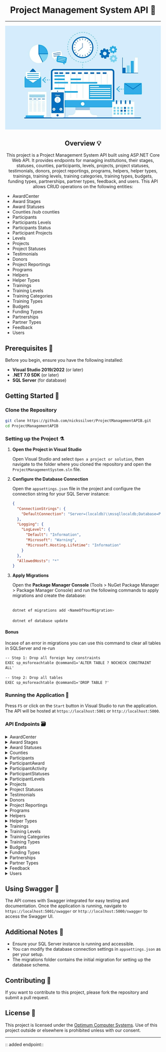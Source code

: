 

<div align="center">
   
# Project Management System API :construction_worker:
</div>
<hr>

![GitHub Logo](./image/pms.jpeg)
<div align="center">

## Overview :bulb:

This project is a Project Management System API built using ASP.NET Core Web API. It provides endpoints for managing institutions, their stages, statuses, counties, participants, levels, projects, project statuses, testimonials, donors, project reportings, programs, helpers, helper types, trainings, training levels, training categories, training types, budgets, funding types, partnerships, partner types, feedback, and users. This API allows CRUD operations on the following entities:
</div>

- AwardCenter
- Award Stages
- Award Statuses
- Counties /sub counties
- Participants
- Participants Levels
- Participants Status
- Participant Projects
- Levels
- Projects
- Project Statuses
- Testimonials
- Donors
- Project Reportings
- Programs
- Helpers
- Helper Types
- Trainings
- Training Levels
- Training Categories
- Training Types
- Budgets
- Funding Types
- Partnerships
- Partner Types
- Feedback
- Users

## Prerequisites :monocle_face:

Before you begin, ensure you have the following installed:
- **Visual Studio 2019/2022** (or later)
- **.NET 7.0 SDK** (or later)
- **SQL Server** (for database)

## Getting Started :rocket:

### Clone the Repository

```bash
git clone https://github.com/nickssilver/ProjectManagementAPIB.git
cd ProjectManagementAPIB
```

### Setting up the Project :alembic:

1. **Open the Project in Visual Studio**

   Open Visual Studio and select `Open a project or solution`, then navigate to the folder where you cloned the repository and open the `ProjectManagementSystem.sln` file.

2. **Configure the Database Connection**

   Open the `appsettings.json` file in the project and configure the connection string for your SQL Server instance:

   ```json
   {
     "ConnectionStrings": {
       "DefaultConnection": "Server=(localdb)\\mssqllocaldb;Database=ProjectManagementDB;Trusted_Connection=True;MultipleActiveResultSets=true"
     },
     "Logging": {
       "LogLevel": {
         "Default": "Information",
         "Microsoft": "Warning",
         "Microsoft.Hosting.Lifetime": "Information"
       }
     },
     "AllowedHosts": "*"
   }
   ```

3. **Apply Migrations**

   Open the **Package Manager Console** (Tools > NuGet Package Manager > Package Manager Console) and run the following commands to apply migrations and create the database:

   ```bash

   dotnet ef migrations add <NameOfYourMigration>

   dotnet ef database update

   ```
#### Bonus
Incase of an error in migrations you can use this command to clear all tables in SQLServer and re-run

```
-- Step 1: Drop all foreign key constraints
EXEC sp_msforeachtable @command1='ALTER TABLE ? NOCHECK CONSTRAINT ALL'

-- Step 2: Drop all tables
EXEC sp_msforeachtable @command1='DROP TABLE ?'
```

### Running the Application :truck:

Press `F5` or click on the `Start` button in Visual Studio to run the application. The API will be hosted at `https://localhost:5001` or `http://localhost:5000`.

### API Endpoints :card_file_box:

<details>
  <summary>AwardCenter</summary>

- **GET /api/AwardCenter**: Retrieve all institutions
- **GET /api/AwardCenter/{id}**: Retrieve a specific award by ID
- **POST /api/AwardCenter**: Create a new award
- **PUT /api/AwardCenter/{id}**: Update an existing award by ID
- **DELETE /api/AwardCenter/{id}**: Delete an award by ID
</details>

<details>
  <summary>Award Stages</summary>

- **GET /api/AwardCenterStages**: Retrieve all award stages
- **GET /api/AwardCenterStages/{id}**: Retrieve a specific award stage by ID
- **POST /api/AwardCenterStages**: Create a new award stage
- **PUT /api/AwardCenterStages/{id}**: Update an existing award stage by ID
- **DELETE /api/AwardCenterStages/{id}**: Delete an award stage by ID
</details>
<details>
  <summary>Award Statuses</summary>

- **GET /api/AwardCenterStatus**: Retrieve all award statuses
- **GET /api/AwardCenterStatus/{id}**: Retrieve a specific award status by ID
- **POST /api/AwardCenterStatus**: Create a new award status
- **PUT /api/AwardCenterStatus/{id}**: Update an existing award status by ID
- **DELETE /api/AwardCenterStatus/{id}**: Delete an award status by ID
</details>
<details>
  <summary>Counties</summary>

- **GetCounties**: Retrieves a list of all counties.
- **GetCounty**: Retrieves a specific county by its ID.
- **GetSubCountiesByCountyId**: Retrieves all subcounties under a specific county.
- **PostCounty**: Adds a new county.
- **PutCounty**: Updates an existing county.
- **DeleteCounty**: Deletes a county by its ID.
- **CountyExists**: Checks if a county exists by its ID.
</details>
<details>
  <summary>Participants</summary>

- **GET /api/Participants**: Retrieve all participants
- **GET /api/Participants/{id}**: Retrieve a specific participant by ID
- **POST /api/Participants**: Create a new participant
- **PUT /api/Participants/{id}**: Update an existing participant by ID
- **DELETE /api/Participants/{id}**: Delete a participant by ID
</details>

<details>
  <summary>ParticipantAward </summary>

- GetParticipantAwards: Retrieves all participant awards.
- GetParticipantAward: Retrieves a participant award by its AwardID.
- PostParticipantAward: Creates a new participant award.
- PutParticipantAward: Updates an existing participant award by its AwardID.
- DeleteParticipantAward: Deletes a participant award by its AwardID.

  </details>

<details>
  <summary>ParticipantActivity</summary>

- GetParticipantProjects: Retrieves all participant projects.
- GetParticipantProject: Retrieves a participant project by its ParticipantID.
- PostParticipantProject: Creates a new participant project.
- PutParticipantProject: Updates an existing participant project by its ParticipantID.
- DeleteParticipantProject: Deletes a participant project by its ParticipantID.
  </details>

  
<details>
  <summary>ParticipantStatuses</summary>

- GetParticipantStatuses: Retrieves all participant statuses.
- GetParticipantStatus: Retrieves a participant status by its StatusID.
- PostParticipantStatus: Creates a new participant status.
- PutParticipantStatus: Updates an existing participant status by its StatusID.
- DeleteParticipantStatus: Deletes a participant status by its StatusID.
  </details>

<details>
  <summary>ParticipantLevels</summary>

- **GET /api/Levels**: Retrieve all levels
- **GET /api/Levels/{id}**: Retrieve a specific level by ID
- **POST /api/Levels**: Create a new level
- **PUT /api/Levels/{id}**: Update an existing level by ID
- **DELETE /api/Levels/{id}**: Delete a level by ID
</details>
<details>
  <summary>Projects</summary>

- **GET /api/Projects**: Retrieve all projects
- **GET /api/Projects/{id}**: Retrieve a specific project by ID
- **POST /api/Projects**: Create a new project
- **PUT /api/Projects/{id}**: Update an existing project by ID
- **DELETE /api/Projects/{id}**: Delete a project by ID
</details>
<details>
  <summary>Project Statuses</summary>

- **GET /api/ProjectStatuses**: Retrieve all project statuses
- **GET /api/ProjectStatuses/{id}**: Retrieve a specific project status by ID
- **POST /api/ProjectStatuses**: Create a new project status
- **PUT /api/ProjectStatuses/{id}**: Update an existing project status by ID
- **DELETE /api/ProjectStatuses/{id}**: Delete a project status by ID
</details>
<details>
  <summary>Testimonials</summary>

- **GET /api/Testimonials**: Retrieve all testimonials
- **GET /api/Testimonials/{id}**: Retrieve a specific testimonial by ID
- **POST /api/Testimonials**: Create a new testimonial
- **PUT /api/Testimonials/{id}**: Update an existing testimonial by ID
- **DELETE /api/Testimonials/{id}**: Delete a testimonial by ID
</details>
<details>
  <summary>Donors</summary>

- **GET /api/Donors**: Retrieve all donors
- **GET /api/Donors/{id}**: Retrieve a specific donor by ID
- **POST /api/Donors**: Create a new donor
- **PUT /api/Donors/{id}**: Update an existing donor by ID
- **DELETE /api/Donors/{id}**: Delete a donor by ID
</details>
<details>
  <summary>Project Reportings</summary>

- **GET /api/ProjectReportings**: Retrieve all project reportings
- **GET /api/ProjectReportings/{id}**: Retrieve a specific project reporting by ID
- **POST /api/ProjectReportings**: Create a new project reporting
- **PUT /api/ProjectReportings/{id}**: Update an existing project reporting by ID
- **DELETE /api/ProjectReportings/{id}**: Delete a project reporting by ID
</details>
<details>
  <summary>Programs</summary>

- **GET /api/Programs**: Retrieve all programs
- **GET /api/Programs/{id}**: Retrieve a specific program by ID
- **POST /api/Programs**: Create a new program
- **PUT /api/Programs/{id}**: Update an existing program by ID
- **DELETE /api/Programs/{id}**: Delete a program by ID
</details>
<details>
  <summary>Helpers</summary>

- **GET /api/Helpers**: Retrieve all helpers
- **GET /api/Helpers/{id}**: Retrieve a specific helper by ID
- **POST /api/Helpers**: Create a new helper
- **PUT /api/Helpers/{id}**: Update an existing helper by ID
- **DELETE /api/Helpers/{id}**: Delete a helper by ID
</details>
<details>
  <summary>Helper Types</summary>

- **GET /api/HelperTypes**: Retrieve all helper types
- **GET /api/HelperTypes/{id}**: Retrieve a specific helper type by ID
- **POST /api/HelperTypes**: Create a new helper type
- **PUT /api/HelperTypes/{id}**: Update an existing helper type by ID
- **DELETE /api/HelperTypes/{id}**: Delete a helper type by ID
</details>
<details>
  <summary>Trainings</summary>

- **GET /api/Trainings**: Retrieve all trainings
- **GET /api/Trainings/{id}**: Retrieve a specific training by ID
- **POST /api/Trainings**: Create a new training
- **PUT /api/Trainings/{id}**: Update an existing training by ID
- **DELETE /api/Trainings/{id}**: Delete a training by ID
</details>
<details>
  <summary>Training Levels</summary>

- **GET /api/TrainingLevels**: Retrieve all training levels
- **GET /api/TrainingLevels/{id}**: Retrieve a specific training level by ID
- **POST /api/TrainingLevels**: Create a new training level
- **PUT /api/TrainingLevels/{id}**: Update an existing training level by ID
- **DELETE /api/TrainingLevels/{id}**: Delete a training level by ID
</details>
<details>
  <summary>Training Categories</summary>

- **GET /api/TrainingCategories**: Retrieve all training categories
- **GET /api/TrainingCategories/{id}**: Retrieve a specific training category by ID
- **POST /api/TrainingCategories**: Create a new training category
- **PUT /api/TrainingCategories/{id}**: Update an existing training category by ID
- **DELETE /api/TrainingCategories/{id}**: Delete a training category by ID
</details>
<details>
  <summary>Training Types</summary>

- **GET /api/TrainingTypes**: Retrieve all training types
- **GET /api/TrainingTypes/{id}**: Retrieve a specific training type by ID
- **POST /api/TrainingTypes**: Create a new training type
- **PUT /api/TrainingTypes/{id}**: Update an existing training type by ID
- **DELETE /api/TrainingTypes/{id}**: Delete a training type by ID
</details>
<details>
  <summary>Budgets</summary>

- **GET /api/Budgets**: Retrieve all budgets
- **GET /api/Budgets/{id}**: Retrieve a specific budget by ID
- **POST /api/Budgets**: Create a new budget
- **PUT /api/Budgets/{id}**: Update an existing budget by ID
- **DELETE /api/Budgets/{id}**: Delete a budget by ID
</details>
<details>
  <summary>Funding Types</summary>

- **GET /api/FundingTypes**: Retrieve all funding types
- **GET /api/FundingTypes/{id}**: Retrieve a specific funding type by ID
- **POST /api/FundingTypes**: Create a new funding type
- **PUT /api/FundingTypes/{id}**: Update an existing funding type by ID
- **DELETE /api/FundingTypes/{id}**: Delete a funding type by ID
</details>
<details>
  <summary>Partnerships</summary>

- **GET /api/Partnerships**: Retrieve all partnerships
- **GET /api/Partnerships/{id}**: Retrieve a specific partnership by ID
- **POST /api/Partnerships**: Create a new partnership
- **PUT /api/Partnerships/{id}**: Update an existing partnership
- **DELETE /api/Partnerships/{id}**: Delete a partnership
</details>
<details>
  <summary>Partner Types</summary>

- **GET /api/PartnerTypes**: Retrieve all partner types
- **GET /api/PartnerTypes/{id}**: Retrieve a specific partner type by ID
- **POST /api/PartnerTypes**: Create a new partner type
- **PUT /api/PartnerTypes/{id}**: Update an existing partner type
- **DELETE /api/PartnerTypes/{id}**: Delete a partner type
</details>
<details>
  <summary>Feedback</summary>

- **GET /api/Feedback**: Retrieve all feedback entries
- **GET /api/Feedback/{id}**: Retrieve a specific feedback entry by ID
- **POST /api/Feedback**: Create a new feedback entry
- **PUT /api/Feedback/{id}**: Update an existing feedback entry by ID
- **DELETE /api/Feedback/{id}**: Delete a feedback entry by ID
</details>
<details>
  <summary>Users</summary>

- **GET /api/Users**: Retrieve all user entries
- **GET /api/Users/{username}**: Retrieve a specific user entry by username
- **POST /api/Users**: Create a new user entry
- **PUT /api/Users/{username}**: Update an existing user entry by username
- **DELETE /api/Users/{username}**: Delete a user entry by username
</details>



## Using Swagger :test_tube:

The API comes with Swagger integrated for easy testing and documentation. Once the application is running, navigate to `https://localhost:5001/swagger` or `http://localhost:5000/swagger` to access the Swagger UI.

## Additional Notes :memo:

- Ensure your SQL Server instance is running and accessible.
- You can modify the database connection settings in `appsettings.json` as per your setup.
- The migrations folder contains the initial migration for setting up the database schema.

## Contributing :busts_in_silhouette:

If you want to contribute to this project, please fork the repository and submit a pull request.

## License :page_facing_up:

This project is licensed under the [Optimum Computer Systems](https://optimumsystems.co.ke/). Use of this project outside or elsewhere is prohibited unless with our consent.

---


:: added endpoint::